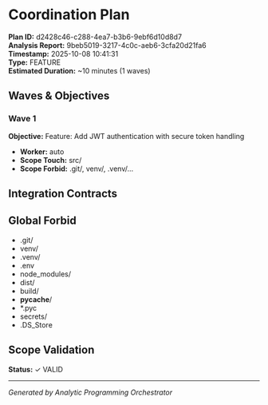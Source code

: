# Coordination Plan
**Plan ID:** d2428c46-c288-4ea7-b3b6-9ebf6d10d8d7  
**Analysis Report:** 9beb5019-3217-4c0c-aeb6-3cfa20d21fa6  
**Timestamp:** 2025-10-08 10:41:31  
**Type:** FEATURE  
**Estimated Duration:** ~10 minutes (1 waves)

## Waves & Objectives

### Wave 1

**Objective:** Feature: Add JWT authentication with secure token handling
- **Worker:** auto
- **Scope Touch:** src/
- **Scope Forbid:** .git/, venv/, .venv/...

## Integration Contracts


## Global Forbid
- .git/
- venv/
- .venv/
- .env
- node_modules/
- dist/
- build/
- __pycache__/
- *.pyc
- secrets/
- .DS_Store

## Scope Validation
**Status:** ✓ VALID



---
*Generated by Analytic Programming Orchestrator*
